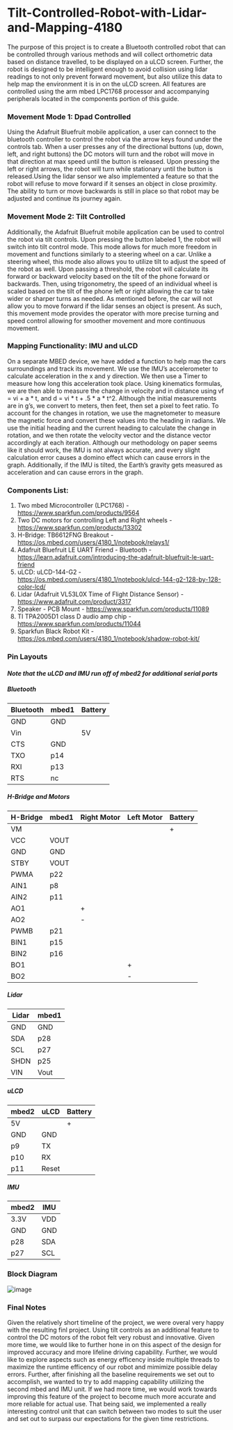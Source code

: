 # Tilt-Controlled-Robot-with-Lidar-and-Mapping-4180
The purpose of this project is to create a Bluetooth controlled robot that can be controlled through various methods and will collect orthometric data based on distance travelled, to be displayed on a uLCD screen. Further, the robot is designed to be intelligent enough to avoid collision using lidar readings to not only prevent forward movement, but also utilize this data to help map the environment it is in on the uLCD screen. All features are controlled using the arm mbed LPC1768 processor and accompanying peripherals located in the components portion of this guide.  

### Movement Mode 1: Dpad Controlled

Using the Adafruit Bluefruit mobile application, a user can connect to the bluetooth controller to control the robot via the arrow keys found under the controls tab. When a user presses any of the directional buttons (up, down, left, and right buttons) the DC motors will turn and the robot will move in that direction at max speed until the button is released. Upon pressing the left or right arrows, the robot will turn while stationary until the button is released.Using the lidar sensor we also implemented a feature so that the robot will refuse to move forward if it senses an object in close proximity. The ability to turn or move backwards is still in place so that robot may be adjusted and continue its journey again. 

### Movement Mode 2: Tilt Controlled

Additionally, the Adafruit Bluefruit mobile application can be used to control the robot via tilt controls. Upon pressing the button labeled 1, the robot will switch into tilt control mode. This mode allows for much more freedom in movement and functions similarly to a steering wheel on a car. Unlike a steering wheel, this mode also allows you to utilize tilt to adjust the speed of the robot as well. Upon passing a threshold, the robot will calculate its forward or backward velocity based on the tilt of the phone forward or backwards. Then, using trigonometry, the speed of an individual wheel is scaled based on the tilt of the phone left or right allowing the car to take wider or sharper turns as needed. As mentioned before, the car will not allow you to move forward if the lidar senses an object is present. As such, this movement mode provides the operator with more precise turning and speed control allowing for smoother movement and more continuous movement.

### Mapping Functionality: IMU and uLCD

On a separate MBED device, we have added a function to help map the cars surroundings and track its movement. We use the IMU’s accelerometer to calculate acceleration in the x and y direction. We then use a Timer to measure how long this acceleration took place. Using kinematics formulas, we are then able to measure the change in velocity and in distance using vf = vi + a * t, and d = vi * t + .5 * a * t^2. Although the initial measurements are in g’s, we convert to meters, then feet, then set a pixel to feet ratio. To account for the changes in rotation, we use the magnetometer to measure the magnetic force and convert these values into the heading in radians. We use the initial heading and the current heading to calculate the change in rotation, and we then rotate the velocity vector and the distance vector accordingly at each iteration. Although our methodology on paper seems like it should work, the IMU is not always accurate, and every slight calculation error causes a domino effect which can cause errors in the graph. Additionally, if the IMU is tilted, the Earth’s gravity gets measured as acceleration and can cause errors in the graph.


### Components List:
1. Two mbed Microcontroller (LPC1768) - https://www.sparkfun.com/products/9564 
2. Two DC motors for controlling Left and Right wheels - https://www.sparkfun.com/products/13302 
3. H-Bridge: TB6612FNG Breakout - https://os.mbed.com/users/4180_1/notebook/relays1/ 
4. Adafruit Bluefruit LE UART Friend - Bluetooth - https://learn.adafruit.com/introducing-the-adafruit-bluefruit-le-uart-friend 
5. uLCD: uLCD-144-G2 - https://os.mbed.com/users/4180_1/notebook/ulcd-144-g2-128-by-128-color-lcd/ 
6. Lidar (Adafruit VL53L0X Time of Flight Distance Sensor) - https://www.adafruit.com/product/3317 
7. Speaker - PCB Mount - https://www.sparkfun.com/products/11089 
8. TI TPA2005D1 class D audio amp chip - https://www.sparkfun.com/products/11044 
9. Sparkfun Black Robot Kit - https://os.mbed.com/users/4180_1/notebook/shadow-robot-kit/ 

### Pin Layouts

#### *Note that the uLCD and IMU run off of mbed2 for additional serial ports*

##### Bluetooth

| Bluetooth  | mbed1 | Battery |
| ---------- | ----- | ------- |
|    GND     |  GND  |         |
|    Vin     |       |   5V    |
|    CTS     |  GND  |         |
|    TXO     |  p14  |         |
|    RXI     |  p13  |         |
|    RTS     |  nc   |         |

##### H-Bridge and Motors

| H-Bridge  | mbed1 | Right Motor | Left Motor | Battery |
| --------- | ----- | ----------- | ---------- | ------- |
|    VM     |       |             |            |    +    |
|    VCC    | VOUT  |             |            |         |
|    GND    | GND   |             |            |         |
|    STBY   | VOUT  |             |            |         |
|    PWMA   | p22   |             |            |         |
|    AIN1   | p8    |             |            |         |
|    AIN2   | p11   |             |            |         |
|    AO1    |       |     +       |            |         |
|    AO2    |       |     -       |            |         |
|    PWMB   | p21   |             |            |         |
|    BIN1   | p15   |             |            |         |
|    BIN2   | p16   |             |            |         |
|    BO1    |       |             |     +      |         |
|    BO2    |       |             |     -      |         |

##### Lidar

| Lidar | mbed1 |
| ----- | ----- |
|  GND  |  GND  |
|  SDA  |  p28  |
|  SCL  |  p27  |
|  SHDN |  p25  |
|  VIN  | Vout  |

##### uLCD

| mbed2 | uLCD | Battery |
| ----- | ---- | ------- |
|  5V   |      |    +    |
|  GND  |  GND |         |
|  p9   |  TX  |         |
|  p10  |  RX  |         |
|  p11  | Reset|         |

##### IMU

| mbed2 | IMU |
| ----- | --- |
| 3.3V  | VDD |
|  GND  | GND |
|  p28  | SDA |
|  p27  | SCL |

### Block Diagram

![image](https://user-images.githubusercontent.com/83670606/117174145-6a4e8900-ad9b-11eb-8931-d6c8902cd33b.png)


### Final Notes
Given the relatively short timeline of the project, we were overal very happy with the resulting finl project. Using tilt controls as an additional feature to control the DC motors of the robot felt very robust and innovative. Given more time, we would like to further hone in on this aspect of the design for improved accuracy and more lifeline driving capability. Further, we would like to explore aspects such as energy efficency inside multiple threads to maximize the runtime efficency of our robot and mimimize possible delay errors. Further, after finishing all the baseline requirements we set out to accomplish, we wanted to try to add mapping capability utiilizing the second mbed and IMU unit. If we had more time, we would work towards improving this feature of the project to become much more accurate and more reliable for actual use. That being said, we implemented a really interesting control unit that can switch between two modes to suit the user and set out to surpass our expectations for the given time restrictions.
